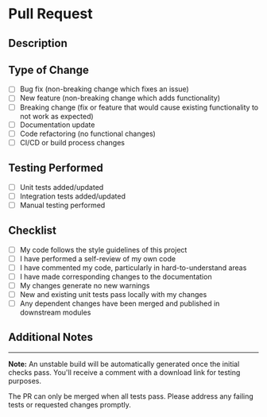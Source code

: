 # Pull Request

## Description
<!-- Provide a brief description of the changes in this PR -->

## Type of Change
<!-- Mark with an 'x' all that apply -->
- [ ] Bug fix (non-breaking change which fixes an issue)
- [ ] New feature (non-breaking change which adds functionality)
- [ ] Breaking change (fix or feature that would cause existing functionality to not work as expected)
- [ ] Documentation update
- [ ] Code refactoring (no functional changes)
- [ ] CI/CD or build process changes

## Testing Performed
<!-- Describe the testing you have performed -->
- [ ] Unit tests added/updated
- [ ] Integration tests added/updated
- [ ] Manual testing performed

## Checklist
<!-- Mark with an 'x' all that apply -->
- [ ] My code follows the style guidelines of this project
- [ ] I have performed a self-review of my own code
- [ ] I have commented my code, particularly in hard-to-understand areas
- [ ] I have made corresponding changes to the documentation
- [ ] My changes generate no new warnings
- [ ] New and existing unit tests pass locally with my changes
- [ ] Any dependent changes have been merged and published in downstream modules

## Additional Notes
<!-- Add any other context about the PR here -->

---

**Note:** An unstable build will be automatically generated once the initial checks pass. You'll receive a comment with a download link for testing purposes.

The PR can only be merged when all tests pass. Please address any failing tests or requested changes promptly.